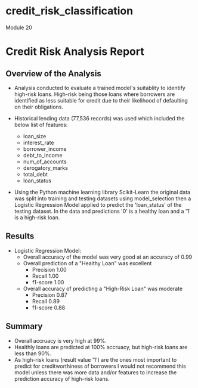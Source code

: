 # credit_risk_classification
Module 20

# Credit Risk Analysis Report

## Overview of the Analysis

* Analysis conducted to evaluate a trained model's suitablity to identify high-risk loans. High-risk being those loans where borrowers are identified as less suitable for credit due to their likelihood of defaulting on their obligations.

* Historical lending data (77,536 records) was used which included the below list of features:
    * loan_size
    * interest_rate
    * borrower_income
    * debt_to_income
    * num_of_accounts
    * derogatory_marks
    * total_debt
    * loan_status

* Using the Python machine learning library Scikit-Learn the original data was split into training and testing datasets using model_selection then a Logistic Regression Model applied to predict the 'loan_status' of the testing dataset. In the data and predictions '0' is a healthy loan and a '1' is a high-risk loan.

## Results

* Logistic Regression Model:
  * Overall accuracy of the model was very good at an accuracy of 0.99
  * Overall prediction of a "Healthy Loan" was excellent
    * Precision 1.00
    * Recall 1.00
    * f1-score 1.00
  * Overall accuracy of predicting a "High-Risk Loan" was moderate
    * Precision 0.87
    * Recall 0.89
    * f1-score 0.88  

## Summary    

* Overall accruacy is very high at 99%. 
* Healthly loans are predicted at 100% accruacy, but high-risk loans are less than 90%. 
* As high-risk loans (result value '1') are the ones most important to predict for creditworthiness of borrowers I would not recommend this model unless there was more data and/or features to increase the prediction accuracy of high-risk loans.